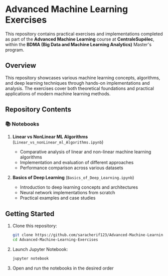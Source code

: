 # Advanced Machine Learning Exercises

This repository contains practical exercises and implementations completed as part of the **Advanced Machine Learning** course at **CentraleSupélec**, within the **BDMA (Big Data and Machine Learning Analytics)** Master's program.

## Overview

This repository showcases various machine learning concepts, algorithms, and deep learning techniques through hands-on implementations and analysis. The exercises cover both theoretical foundations and practical applications of modern machine learning methods.

## Repository Contents

### 📚 Notebooks

1. **Linear vs NonLinear ML Algorithms** (`Linear_vs_nonLinear_ml_Algorithms.ipynb`)
   - Comparative analysis of linear and non-linear machine learning algorithms
   - Implementation and evaluation of different approaches
   - Performance comparison across various datasets

2. **Basics of Deep Learning** (`Basics_of_Deep_Learning.ipynb`)
   - Introduction to deep learning concepts and architectures
   - Neural network implementations from scratch
   - Practical examples and case studies


## Getting Started

1. Clone this repository:
   ```bash
   git clone https://github.com/saracherif123/Advanced-Machine-Learning-Exercises
   cd Advanced-Machine-Learning-Exercises
   ```
2. Launch Jupyter Notebook:
   ```bash
   jupyter notebook
   ```

4. Open and run the notebooks in the desired order

